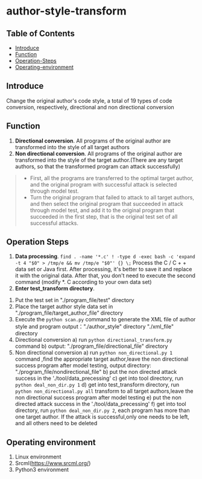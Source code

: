 # author-style-transform
## Table of Contents

- [Introduce](#introduce)
- [Function](#function)
- [Operation-Steps](#operation-steps)
- [Operating-environment](#operating-environment)

## Introduce

Change the original author's code style, a total of 19 types of code conversion, respectively, directional and non directional conversion

## Function
1. **Directional conversion**. All programs of the original author are transformed into the style of all target authors
2. **Non directional conversion**. All programs of the original author are transformed into the style of the target author.(There are any target authors, so that the transformed program can attack successfully)  
  >	* First, all the programs are transferred to the optimal target author, and the original program with successful attack is selected through model test.
  >	* Turn the original program that failed to attack to all target authors, and then select the original program that succeeded in attack through model test, and add it to the original program that succeeded in the first step, that is the original test set of all successful attacks.

## Operation Steps
1. **Data processing**. `find . -name '*.c' ! -type d -exec bash -c 'expand -t 4 "$0" > /tmp/e && mv /tmp/e "$0"' {} \;` Process the C / C + + data set or Java first. After processing, it's better to save it and replace it with the original data. After that, you don't need to execute the second command (modify *. C according to your own data set)
2. **Enter test_transform directory**.
1) Put the test set in "./program_file/test" directory
2) Place the target author style data set in "./program_file/target_author_file” directory
3) Execute the `python scan.py` command to generate the XML file of author style and program
   output："./author_style" directory
		     "./xml_file" directory
4) Directional conversion
   a)	run `python directional_transform.py` command
   b)	output: "./program_file/directional_file" directory
5) Non directional conversion
   a)	run `python non_directional.py 1` command ,find the appropriate target author,leave the non directional success program after model testing, output directory: "./program_file/nondirectional_file"
   b)	put the non directed attack success in the './tool/data_precessing'
   c)	get into tool directory, run `python deal_non_dir.py 1`
   d)	get into test_transform directory, run `python non_directional.py all` transform to all target authors,leave the non directional success program after model testing
   e)	put the non directed attack success in the './tool/data_precessing'
   f)	get into tool directory, run `python deal_non_dir.py 2`, each program has more than one target author. If the attack is
successful,only one needs to be left, and all others need to be deleted

## Operating environment
1.	Linux environment
2.	Srcml(https://www.srcml.org/)
3.	Python3 environment


